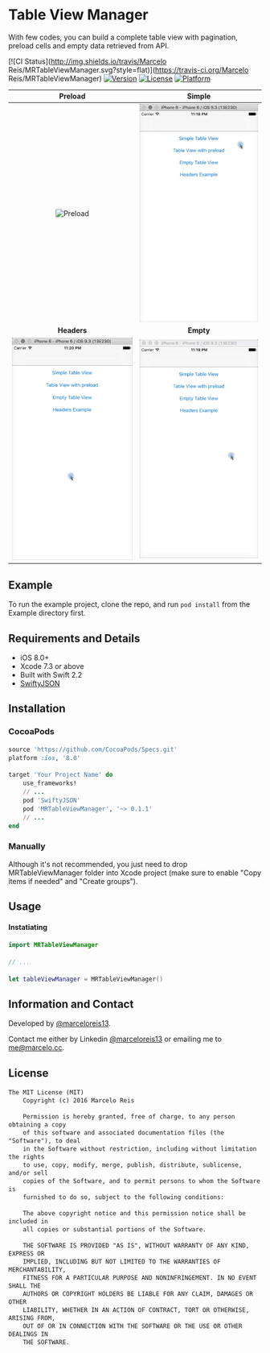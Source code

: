 # Table View Manager

With few codes, you can build a complete table view with pagination, preload cells and empty data retrieved from API.

[![CI Status](http://img.shields.io/travis/Marcelo Reis/MRTableViewManager.svg?style=flat)](https://travis-ci.org/Marcelo Reis/MRTableViewManager)
[![Version](https://img.shields.io/cocoapods/v/MRTableViewManager.svg?style=flat)](http://cocoapods.org/pods/MRTableViewManager)
[![License](https://img.shields.io/cocoapods/l/MRTableViewManager.svg?style=flat)](http://cocoapods.org/pods/MRTableViewManager)
[![Platform](https://img.shields.io/cocoapods/p/MRTableViewManager.svg?style=flat)](http://cocoapods.org/pods/MRTableViewManager)

**Preload** | **Simple**	 |
:--:|:--:|	
![Preload](Images/gif-2.gif "Preload") | ![Simple](Images/gif-1.gif "Simple") |
**Headers** | **Empty** |
![Headers](Images/gif-4.gif "Headers") | ![Empty](Images/gif-3.gif "Empty") |

## Example

To run the example project, clone the repo, and run `pod install` from the Example directory first.

## Requirements and Details

* iOS 8.0+
* Xcode 7.3 or above
* Built with Swift 2.2
* [SwiftyJSON](https://github.com/SwiftyJSON/SwiftyJSON)


## Installation

### CocoaPods

```ruby
source 'https://github.com/CocoaPods/Specs.git'
platform :ios, '8.0'

target 'Your Project Name' do
    use_frameworks!
    // ...
    pod 'SwiftyJSON'
    pod 'MRTableViewManager', '~> 0.1.1'
    // ...
end
```

### Manually

Although it's not recommended, you just need to drop MRTableViewManager folder into Xcode project (make sure to enable "Copy items if needed" and "Create groups").

## Usage

#### Instatiating
```swift
import MRTableViewManager

// ...

let tableViewManager = MRTableViewManager()
```

## Information and Contact

Developed by [@marceloreis13](https://github.com/marceloreis13). 

Contact me either by Linkedin [@marceloreis13](https://www.linkedin.com/in/marceloreis13) or emailing me to [me@marcelo.cc](mailto:me@marcelo.cc).

## License
    The MIT License (MIT)
        Copyright (c) 2016 Marcelo Reis

        Permission is hereby granted, free of charge, to any person obtaining a copy
        of this software and associated documentation files (the "Software"), to deal
        in the Software without restriction, including without limitation the rights
        to use, copy, modify, merge, publish, distribute, sublicense, and/or sell
        copies of the Software, and to permit persons to whom the Software is
        furnished to do so, subject to the following conditions:

        The above copyright notice and this permission notice shall be included in
        all copies or substantial portions of the Software.

        THE SOFTWARE IS PROVIDED "AS IS", WITHOUT WARRANTY OF ANY KIND, EXPRESS OR
        IMPLIED, INCLUDING BUT NOT LIMITED TO THE WARRANTIES OF MERCHANTABILITY,
        FITNESS FOR A PARTICULAR PURPOSE AND NONINFRINGEMENT. IN NO EVENT SHALL THE
        AUTHORS OR COPYRIGHT HOLDERS BE LIABLE FOR ANY CLAIM, DAMAGES OR OTHER
        LIABILITY, WHETHER IN AN ACTION OF CONTRACT, TORT OR OTHERWISE, ARISING FROM,
        OUT OF OR IN CONNECTION WITH THE SOFTWARE OR THE USE OR OTHER DEALINGS IN
        THE SOFTWARE.
